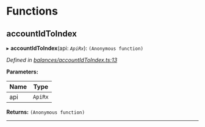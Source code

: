 

# Functions

<a id="accountidtoindex"></a>

##  accountIdToIndex

▸ **accountIdToIndex**(api: *`ApiRx`*): `(Anonymous function)`

*Defined in [balances/accountIdToIndex.ts:13](https://github.com/polkadot-js/api/blob/48cb2d0/packages/api-derive/src/balances/accountIdToIndex.ts#L13)*

**Parameters:**

| Name | Type |
| ------ | ------ |
| api | `ApiRx` |

**Returns:** `(Anonymous function)`

___

